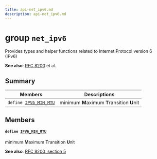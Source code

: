 ```yaml
---
title: api-net_ipv6.md
description: api-net_ipv6.md
---
```

# group `net_ipv6` 

Provides types and helper functions related to Internet Protocol version 6 (IPv6)

**See also**: [RFC 8200](http://tools.ietf.org/html/rfc8200) et al.

## Summary

 Members                        | Descriptions                                
--------------------------------|---------------------------------------------
`define `[`IPV6_MIN_MTU`](#group__net__ipv6_1gaa406701b90eb85102aab8f2bacd44c55)            | minimum **M**aximum **T**ransition **U**nit

## Members

#### `define `[`IPV6_MIN_MTU`](#group__net__ipv6_1gaa406701b90eb85102aab8f2bacd44c55) 

minimum **M**aximum **T**ransition **U**nit

**See also**: [RFC 8200, section 5](https://tools.ietf.org/html/rfc8200#section-5)


